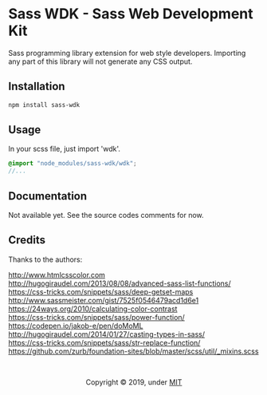 # Sass WDK - Sass Web Development Kit

Sass programming library extension for web style developers.
Importing any part of this library will not generate any CSS output.

## Installation

```bash
npm install sass-wdk
```

## Usage

In your scss file, just import 'wdk'.

```scss
@import "node_modules/sass-wdk/wdk";
//...
```

## Documentation

Not available yet. See the source codes comments for now.

## Credits

Thanks to the authors:

http://www.htmlcsscolor.com<br>
http://hugogiraudel.com/2013/08/08/advanced-sass-list-functions/<br>
https://css-tricks.com/snippets/sass/deep-getset-maps<br>
http://www.sassmeister.com/gist/7525f0546479acd1d6e1<br>
https://24ways.org/2010/calculating-color-contrast<br>
https://css-tricks.com/snippets/sass/power-function/<br>
https://codepen.io/jakob-e/pen/doMoML<br>
http://hugogiraudel.com/2014/01/27/casting-types-in-sass/<br>
https://css-tricks.com/snippets/sass/str-replace-function/<br>
https://github.com/zurb/foundation-sites/blob/master/scss/util/_mixins.scss

<br>
<div align="center">
  <p align=center>Copyright &copy; 2019, under <a href="./LICENSE">MIT</a></p>
</div>
